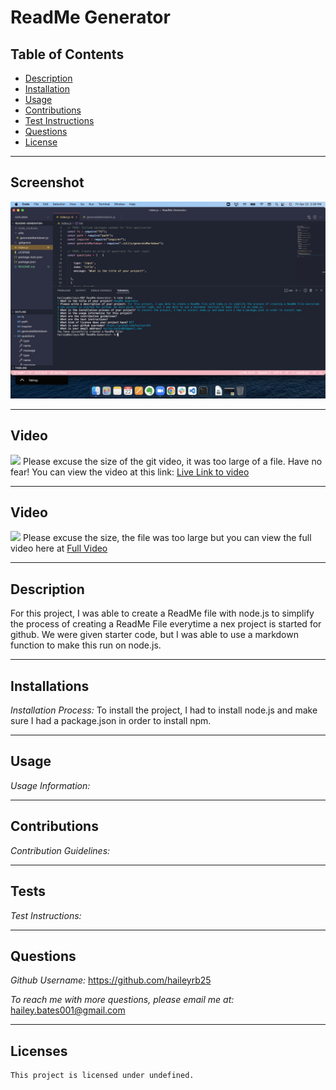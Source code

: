 
# ReadMe Generator
 

## Table of Contents

- [Description](#Desription)
- [Installation](#Installations)
- [Usage](#Usage)
- [Contributions](#Contributions)
- [Test Instructions](#Tests)
- [Questions](#Questions)
- [License](#License)

---
## Screenshot
![Image](./assets/Screen%20Shot%202022-04-22%20at%202.26.06%20PM.png)

---
## Video

![](./assets/Readme%20Generator.gif)
Please excuse the size of the git video, it was too large of a file. Have no fear! You can view the video at this link:
[Live Link to video](https://drive.google.com/file/d/1QSZq5Mbq2lSEMvPMSr-52fbKPgTcUToz/view)

---

## Video

![](./assets/Readme%20Generator.gif)
Please excuse the size, the file was too large but you can view the full video here at [Full Video](https://drive.google.com/file/d/1QSZq5Mbq2lSEMvPMSr-52fbKPgTcUToz/view)

---

## Description
For this project, I was able to create a ReadMe file with node.js to simplify the process of creating a ReadMe File everytime a nex project is started for github. We were given starter code, but I was able to use a markdown function to make this run on node.js.

---
## Installations

*Installation Process:* To install the project, I had to install node.js and make sure I had a package.json in order to install npm. 

---
## Usage

*Usage Information:* 

---
## Contributions

*Contribution Guidelines:* 

---
## Tests

*Test Instructions:* 

---
## Questions

*Github Username:* https://github.com/haileyrb25

*To reach me with more questions, please email me at:* hailey.bates001@gmail.com

---
## Licenses

    This project is licensed under undefined.

